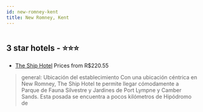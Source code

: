 ```yaml
---
id: new-romney-kent
title: New Romney, Kent
---
```


<center><img src="https://pix8.agoda.net/hotelImages/18677801/0/bcc7cdfe2faa6739b15799b10e66ce7c.jpg?ca=14&ce=1&s=312x&s=2000x" alt="" /></center>


##  3 star hotels - ⭐️⭐️⭐️

-    [The Ship Hotel](https://www.hurb.com/br/aud/https://www.hurb.com/br/hotels/new-romney/the-ship-hotel-HT-7RAX?cmp=18055) Prices from R$220.55
   > general: Ubicación del establecimiento Con una ubicación céntrica en New Romney, The Ship Hotel te permite llegar cómodamente a Parque de Fauna Silvestre y Jardines de Port Lympne y Camber Sands. Esta posada se encuentra a pocos kilómetros de Hipódromo de
